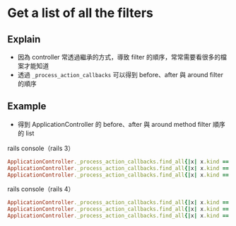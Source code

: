 # Get a list of all the filters

## Explain

+ 因為 controller 常透過繼承的方式，導致 filter 的順序，常常需要看很多的檔案才能知道
+ 透過 `_process_action_callbacks` 可以得到 before、after 與 around filter 的順序


## Example

+ 得到 ApplicationController 的 before、after 與 around method filter 順序的 list

rails console（rails 3）
 ```ruby
ApplicationController._process_action_callbacks.find_all{|x| x.kind == :before}.map(&:filter)
ApplicationController._process_action_callbacks.find_all{|x| x.kind == :after}.map(&:filter)
ApplicationController._process_action_callbacks.find_all{|x| x.kind == :around}.map(&:filter)
 ```

 rails console（rails 4）
 ```ruby
ApplicationController._process_action_callbacks.find_all{|x| x.kind == :before}.map(&:name)
ApplicationController._process_action_callbacks.find_all{|x| x.kind == :after}.map(&:name)
ApplicationController._process_action_callbacks.find_all{|x| x.kind == :around}.map(&:name)
 ```

